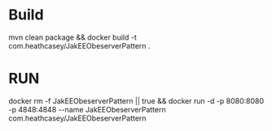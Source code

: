# Build
mvn clean package && docker build -t com.heathcasey/JakEEObeserverPattern .

# RUN

docker rm -f JakEEObeserverPattern || true && docker run -d -p 8080:8080 -p 4848:4848 --name JakEEObeserverPattern com.heathcasey/JakEEObeserverPattern 